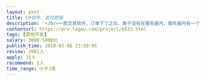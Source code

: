 ```yaml
---                
layout: post       
title: C#软件，查找数据           
description: '</br>一款交易软件，订单下了之后，单子没有在服务器内，服务器内有一个数据库，但是是储存日志的，可能订单数据在服务器内存里，或者外部服务器的数据库里，需要查明白。</br>'     
contenturl: https://pro.lagou.com/project/6533.html      
tags: [其他开发]            
salary: 3000-5000元          
publish_time: 2018-03-06 13:50:05         
review: 2081人                   
apply: 15人                   
recommend: 5人                   
time_range: 小于1周              
---                 
```

